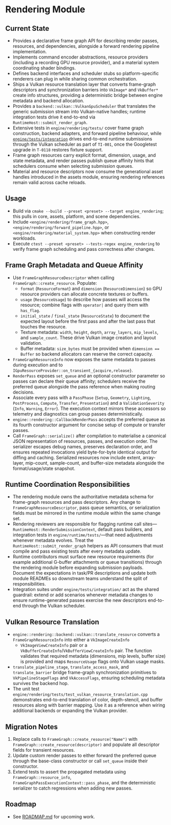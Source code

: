 # Rendering Module

## Current State
- Provides a declarative frame graph API for describing render passes, resources, and dependencies, alongside a forward rendering pipeline implementation.
- Implements command encoder abstractions, resource providers (including a recording GPU resource provider), and a material system coordinating shader bindings.
- Defines backend interfaces and scheduler stubs so platform-specific renderers can plug in while sharing common orchestration.
- Ships a Vulkan resource translation layer that converts frame-graph descriptors and synchronization barriers into `VkImage*`
  and `VkBuffer*` create info structures, providing a deterministic bridge between engine metadata and backend allocation.
- Provides a `backend::vulkan::VulkanGpuScheduler` that translates the generic submission stream into Vulkan-native handles; runtime integration tests drive it end-to-end via `RuntimeHost::submit_render_graph`.
- Extensive tests in `engine/rendering/tests/` cover frame graph construction,
  backend adapters, and forward pipeline behaviour, while
  [`engine/tests/integration`](../../../engine/tests/integration/README.md) drives end-to-end
  runtime submissions through the Vulkan scheduler as part of `TI-001`,
  once the Googletest upgrade in `T-0118` restores fixture support.
- Frame graph resources carry explicit format, dimension, usage, and state metadata, and render passes publish queue affinity hints that schedulers consume when selecting submission queues.
- Material and resource descriptors now consume the generational asset handles introduced in the assets module, ensuring rendering references remain valid across cache reloads.

## Usage
- Build via `cmake --build --preset <preset> --target engine_rendering`; this pulls in core, assets, platform, and scene dependencies.
- Include `<engine/rendering/frame_graph.hpp>`, `<engine/rendering/forward_pipeline.hpp>`, or `<engine/rendering/material_system.hpp>` when constructing render workloads.
- Execute `ctest --preset <preset> --tests-regex engine_rendering` to verify frame graph scheduling and pass correctness after changes.

## Frame Graph Metadata and Queue Affinity

- Use `FrameGraphResourceDescriptor` when calling `FrameGraph::create_resource`. Populate:
  - `format` (`ResourceFormat`) and `dimension` (`ResourceDimension`) so GPU resource providers can allocate concrete textures or buffers.
  - `usage` (`ResourceUsage`) to describe how passes will access the resource; combine flags with `operator|` and query them with `has_flag`.
  - `initial_state` / `final_state` (`ResourceState`) to document the expected layout before the first pass and after the last pass that touches the resource.
  - Texture metadata: `width`, `height`, `depth`, `array_layers`, `mip_levels`, and `sample_count`. These drive Vulkan image creation and layout validation.
  - Buffer metadata: `size_bytes` must be provided when `dimension == Buffer` so backend allocators can reserve the correct capacity.
- `FrameGraphResourceInfo` now exposes the same metadata to passes during execution and to `IGpuResourceProvider::on_transient_{acquire,release}`.
- `RenderPass` exposes `set_queue` and an optional constructor parameter so passes can declare their queue affinity; schedulers receive the preferred queue alongside the pass reference when making routing decisions.
- Associate every pass with a `PassPhase` (`Setup`, `Geometry`, `Lighting`, `PostProcess`, `Compute`, `Transfer`, `Presentation`) and a `ValidationSeverity` (`Info`, `Warning`, `Error`). The execution context mirrors these accessors so telemetry and diagnostics can group passes deterministically.
- `engine::rendering::CallbackRenderPass` accepts the preferred queue as its fourth constructor argument for concise setup of compute or transfer passes.
- Call `FrameGraph::serialize()` after compilation to materialise a canonical JSON representation of resources, passes, and execution order. The serializer escapes debug names, preserves declaration order, and ensures repeated invocations yield byte-for-byte identical output for diffing and caching. Serialized resources now include extent, array-layer, mip-count, sample-count, and buffer-size metadata alongside the format/usage/state snapshot.

## Runtime Coordination Responsibilities

- The rendering module owns the authoritative metadata schema for frame-graph resources and pass descriptors. Any change to
  `FrameGraphResourceDescriptor`, pass queue semantics, or serialization fields must be mirrored in the runtime module within the
  same change set.
- Rendering reviewers are responsible for flagging runtime call sites—`RuntimeHost::RenderSubmissionContext`, default pass
  builders, and integration tests in `engine/runtime/tests/`—that need adjustments whenever metadata evolves. Treat the
  `RuntimeHost::submit_render_graph` helpers as API consumers that must compile and pass existing tests after every metadata
  update.
- Runtime contributors must surface new resource requirements (for example additional G-buffer attachments or queue transitions)
  through the rendering module before expanding submission payloads. Document the expectations in task/PR descriptions and
  update both module READMEs so downstream teams understand the split of responsibilities.
- Integration suites under `engine/tests/integration/` act as the shared guardrail: extend or add scenarios whenever metadata
  changes to ensure runtime-generated passes exercise the new descriptors end-to-end through the Vulkan scheduler.

## Vulkan Resource Translation

- `engine::rendering::backend::vulkan::translate_resource` converts a `FrameGraphResourceInfo` into either a `VkImageCreateInfo`
  + `VkImageViewCreateInfo` pair or a `VkBufferCreateInfo`/`VkBufferViewCreateInfo` pair. The function validates that required
  metadata (dimensions, mip levels, buffer size) is provided and maps `ResourceUsage` flags onto Vulkan usage masks.
- `translate_pipeline_stage`, `translate_access_mask`, and `translate_barrier` bridge frame-graph synchronization primitives to
  `VkPipelineStageFlags` and `VkAccessFlags`, ensuring scheduling metadata survives the backend hop.
- The unit test `engine/rendering/tests/test_vulkan_resource_translation.cpp` demonstrates end-to-end translation of color,
  depth-stencil, and buffer resources along with barrier mapping. Use it as a reference when wiring additional backends or
  expanding the Vulkan provider.

## Migration Notes

1. Replace calls to `FrameGraph::create_resource("Name")` with `FrameGraph::create_resource(descriptor)` and populate all descriptor fields for transient resources.
2. Update custom render passes to either forward the preferred queue through the base-class constructor or call `set_queue` inside their constructor.
3. Extend tests to assert the propagated metadata using `FrameGraph::resource_info`, `FrameGraphPassExecutionContext::pass_phase`, and the deterministic serializer to catch regressions when adding new passes.

## Roadmap
- See [ROADMAP.md](ROADMAP.md) for upcoming work.
